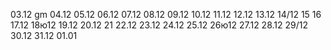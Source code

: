 03.12 gm
04.12
05.12
06.12
07.12
08.12
09.12
10.12
11.12
12.12
13.12
14/12
15
16
17.12
18ю12
19.12
20.12
21
22.12
23.12
24.12
25.12
26ю12
27.12
28.12
29/12
30.12
31.12
01.01
